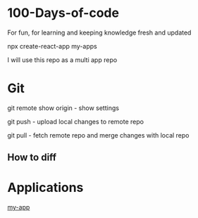 # 100-Days-of-code
For fun, for learning and keeping knowledge fresh and updated

npx create-react-app my-apps

I will use this repo as a multi app repo

# Git

git remote show origin - show settings 

git push - upload local changes to remote repo

git pull - fetch remote repo and merge changes with local repo

## How to diff 

# Applications
[my-app](my-app/README.md)
